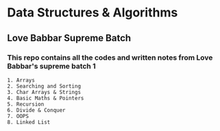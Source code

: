 # Data Structures & Algorithms

## Love Babbar Supreme Batch

### This repo contains all the codes and written notes from Love Babbar's supreme batch 1
```
1. Arrays
2. Searching and Sorting
3. Char Arrays & Strings
4. Basic Maths & Pointers
5. Recursion
6. Divide & Conquer
7. OOPS
8. Linked List
```
